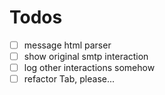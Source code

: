 # Todos

- [ ] message html parser
- [ ] show original smtp interaction
- [ ] log other interactions somehow
- [ ] refactor Tab, please...
